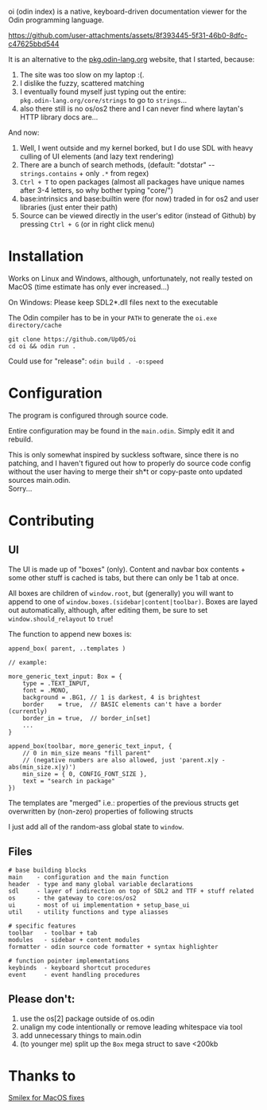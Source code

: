 oi (odin index) is a native, keyboard-driven documentation viewer for the Odin programming language.

https://github.com/user-attachments/assets/8f393445-5f31-46b0-8dfc-c47625bbd544

 
It is an alternative to the [pkg.odin-lang.org](https://pkg.odin-lang.org) website, that I started, because:

1. The site was too slow on my laptop :(. 
2. I dislike the fuzzy, scattered matching
3. I eventually found myself just typing out the entire:  
   `pkg.odin-lang.org/core/strings` to go to `strings`... 
4. also there still is no os/os2 there and I can never find where laytan's HTTP library docs are...

And now:

1. Well, I went outside and my kernel borked, but I do use SDL with heavy culling of UI elements (and lazy text rendering)
2. There are a bunch of search methods, (default: "dotstar" -- `strings.contains` + only `.*` from regex)
3. `Ctrl + T` to open packages (almost all packages have unique names after 3-4 letters, so why bother typing "core/")
4. base:intrinsics and base:builtin were (for now) traded in for os2 and user libraries (just enter their path)
5. Source can be viewed directly in the user's editor (instead of Github) by pressing `Ctrl + G` (or in right click menu)

# Installation

Works on Linux and Windows, although, unfortunately, not really tested on MacOS (time estimate has only ever increased...)

On Windows: 
Please keep SDL2\*.dll files next to the executable

The Odin compiler has to be in your `PATH` to generate the `oi.exe directory/cache`

```
git clone https://github.com/Up05/oi
cd oi && odin run .
```
Could use for "release": `odin build . -o:speed`

# Configuration

The program is configured through source code. 

Entire configuration may be found in the `main.odin`. Simply edit it and rebuild.



This is only somewhat inspired by suckless software, since
there is no patching, and I haven't figured out how to properly do source code config
without the user having to merge their sh\*t or copy-paste onto updated sources main.odin.  
Sorry...

# Contributing

## UI

The UI is made up of "boxes" (only). Content and navbar box contents + some other stuff is cached is tabs, but there can only be 1 tab at once.

All boxes are children of `window.root`, but (generally) you will want to append to one of `window.boxes.(sidebar|content|toolbar)`.
Boxes are layed out automatically, although, after editing them, be sure to set `window.should_relayout` to `true`!

The function to append new boxes is:
```odin
append_box( parent, ..templates )

// example:

more_generic_text_input: Box = {
    type = .TEXT_INPUT,
    font = .MONO,
    background = .BG1, // 1 is darkest, 4 is brightest
    border    = true,  // BASIC elements can't have a border (currently)
    border_in = true,  // border_in[set]
    ...
}

append_box(toolbar, more_generic_text_input, {
    // 0 in min_size means "fill parent" 
    // (negative numbers are also allowed, just 'parent.x|y - abs(min_size.x|y)')
    min_size = { 0, CONFIG_FONT_SIZE }, 
    text = "search in package"    
})
```
The templates are "merged" i.e.: properties of the previous structs get overwritten by (non-zero) properties of following structs

I just add all of the random-ass global state to `window`.

## Files

```
# base building blocks
main    - configuration and the main function
header  - type and many global variable declarations
sdl     - layer of indirection on top of SDL2 and TTF + stuff related
os      - the gateway to core:os/os2
ui      - most of ui implementation + setup_base_ui
util    - utility functions and type aliasses

# specific features
toolbar   - toolbar + tab
modules   - sidebar + content modules
formatter - odin source code formatter + syntax highlighter

# function pointer implementations
keybinds  - keyboard shortcut procedures
event     - event handling procedures
```

## Please don't:

1. use the os[2] package outside of os.odin
2. unalign my code intentionally or remove leading whitespace via tool
3. add unnecessary things to main.odin
4. (to younger me) split up the `Box` mega struct to save <200kb

# Thanks to

[Smilex for MacOS fixes](https://github.com/Smilex/oi)


